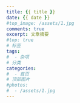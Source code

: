 ```yaml
---
title: {{ title }}
date: {{ date }}
#top_image: /assets/1.jpg
comments: true
excerpt: 文章摘要 
#top: true
# 标签
tags:
#  - 杂项
# 分类
categories: 
#  - 首页
# 顶部图片
#photos:
#  - /assets/1.jpg
---
```

